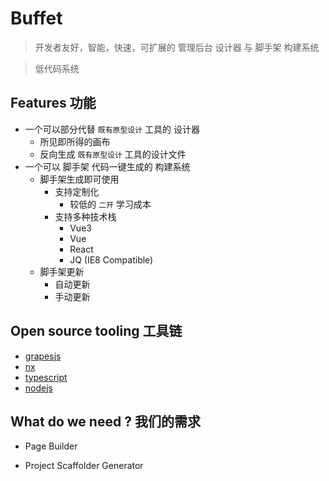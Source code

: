 # Buffet

> 开发者友好，智能，快速，可扩展的 管理后台 设计器 与 脚手架 构建系统

> 低代码系统

## Features 功能

- 一个可以部分代替 `既有原型设计` 工具的 设计器
  - 所见即所得的画布
  - 反向生成 `既有原型设计` 工具的设计文件
- 一个可以 脚手架 代码一键生成的 构建系统
  - 脚手架生成即可使用
    - 支持定制化
      - 较低的 `二开` 学习成本
    - 支持多种技术栈
      - Vue3
      - Vue
      - React
      - JQ (IE8 Compatible)
  - 脚手架更新
    - 自动更新
    - 手动更新

## Open source tooling 工具链

- [grapesjs](https://grapesjs.com/)
- [nx](https://nx.dev/)
- [typescript](https://www.typescriptlang.org/zh/docs/)
- [nodejs](https://nodejs.dev/)

## What do we need ? 我们的需求

- Page Builder

- Project Scaffolder Generator
